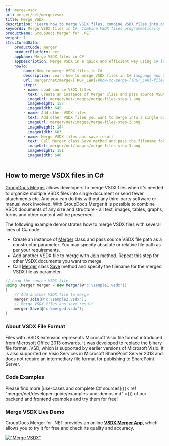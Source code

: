 ```yaml
---
id: merge-vsdx
url: merger/net/merge/vsdx
title: Merge VSDX
description: "Learn how to merge VSDX files, combine VSDX files into one file programmatically in C# language using GroupDocs.Merger for .NET library."
keywords: Merge VSDX files in C#, Combine VSDX files programmatically
productName: GroupDocs.Merger for .NET
weight: 1
structuredData:
    productCode: merger
    productPlatform: net
    appName: Merge VSDX files in C#
    appDescription: Merge VSDX in a quick and efficient way using C# language and GroupDocs.Merger for .NET API, without the use of any third-party software like Microsoft or Open Office.
    howTo:
        name: How to merge VSDX files in C# 
        description: Learn how to merge VSDX files in C# language and GroupDocs.Merger for .NET API, without the use of any third-party software like Microsoft or Open Office.
        url: merger/net/merge/[TRGT_LWR]/#how-to-merge-[TRGT_LWR]-files-in-c
        steps:
        - name: Load source VSDX files 
          text: Create an instance of Merger class and pass source VSDX file path as a constructor parameter. You may specify absolute or relative file path as per your requirements. 
          imageUrl: merger/net/images/merge-files-step-1.png
          imageHeight: 157
          imageWidth: 645
        - name: Add other VSDX files
          text: Add other VSDX files you want to merge into a single document with Join method of Merger class.
          imageUrl: merger/net/images/merge-files-step-2.png
          imageHeight: 144
          imageWidth: 603
        - name: Merge VSDX files and save result 
          text: Call Merger class Save method and pass the filename for the resultant VSDX file as parameter.
          imageUrl: merger/net/images/merge-files-step-3.png
          imageHeight: 151
          imageWidth: 646
---
```


## How to merge VSDX files in C#

[GroupDocs.Merger](https://products.groupdocs.com/merger/net) allows developers to merge VSDX files when it's needed to organize multiple
 VSDX files into single document or send fewer attachments etc. And you can do this without any third-party software or manual work involved.
 With GroupDocs.Merger it is possible to combine VSDX documents of any size and structure - all text, images, tables, graphs, forms and other content will be preserved.

The following example demonstrates how to merge VSDX files with several lines of C# code:

* Create an instance of [Merger](https://apireference.groupdocs.com/net/merger/groupdocs.merger/merger) class and pass source VSDX file path as a constructor parameter. You may specify absolute or relative file path as per your requirements.
* Add another VSDX file to merge with [Join](https://apireference.groupdocs.com/merger/net/groupdocs.merger/merger/methods/join/index) method. Repeat this step for other VSDX documents you want to merge.
* Call [Merger](https://apireference.groupdocs.com/net/merger/groupdocs.merger/merger) class [Save](https://apireference.groupdocs.com/merger/net/groupdocs.merger/merger/methods/save/index) method and specify the filename for the merged VSDX file as parameter.

```csharp
// Load the source VSDX file
using (Merger merger = new Merger(@"c:\sample1.vsdx"))
{
    // Add another VSDX file to merge
    merger.Join(@"c:\sample2.vsdx");
    // Merge VSDX files ans save result
    merger.Save(@"c:\merged.vsdx");
}
```

### About VSDX File Format 

Files with .VSDX extension represents Microsoft Visio file format introduced from Microsoft Office 2013 onwards. It was developed to replace the binary file format, .VSD, which is supported by earlier versions of Microsoft Visio. It is also supported on Visio Services in Microsoft SharePoint Server 2013 and does not require an intermediary file format for publishing to SharePoint Server.

### Code Examples

Please find more [use-cases and complete C# sources]({{< ref "merger/net/developer-guide/examples-and-demos.md" >}}) of our backend and frontend examples and try them for free!

### Merge VSDX Live Demo 

GroupDocs.Merger for .NET provides an online [**VSDX Merger App**](https://products.groupdocs.app/merger/vsdx), which allows you to try it for free and check its quality and accuracy.

[!["Merge VSDX"](merger/net/images/merge/merge-vsdx.png)](https://products.groupdocs.app/merger/vsdx)